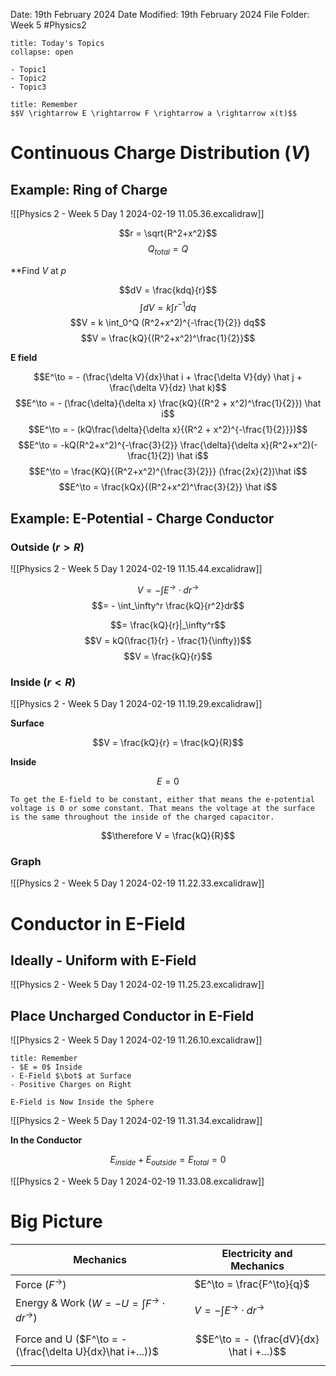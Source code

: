 Date: 19th February 2024
Date Modified: 19th February 2024
File Folder: Week 5
#Physics2

```ad-abstract
title: Today's Topics
collapse: open

- Topic1
- Topic2
- Topic3

```

```ad-note
title: Remember
$$V \rightarrow E \rightarrow F \rightarrow a \rightarrow x(t)$$
```

# Continuous Charge Distribution ($V$)

## Example: Ring of Charge

![[Physics 2 - Week 5 Day 1 2024-02-19 11.05.36.excalidraw]]

$$r = \sqrt{R^2+x^2}$$
$$Q_{total} = Q$$

**Find $V$ at $p$

$$dV = \frac{kdq}{r}$$
$$\int dV = k \int r^{-1} dq$$
$$V = k \int_0^Q (R^2+x^2)^{-\frac{1}{2}} dq$$
$$V = \frac{kQ}{(R^2+x^2)^\frac{1}{2}}$$

**E field**

$$E^\to = - (\frac{\delta V}{dx}\hat i + \frac{\delta V}{dy} \hat j + \frac{\delta V}{dz} \hat k)$$
$$E^\to = - (\frac{\delta}{\delta x} \frac{kQ}{(R^2 + x^2)^\frac{1}{2}}) \hat i$$
$$E^\to = - (kQ\frac{\delta}{\delta x}{(R^2 + x^2)^{-\frac{1}{2}}})$$
$$E^\to = -kQ(R^2+x^2)^{-\frac{3}{2}} \frac{\delta}{\delta x}(R^2+x^2)(-\frac{1}{2}) \hat i$$
$$E^\to = \frac{KQ}{(R^2+x^2)^{\frac{3}{2}}} (\frac{2x}{2})\hat i$$
$$E^\to = \frac{kQx}{(R^2+x^2)^\frac{3}{2}} \hat i$$

## Example: E-Potential - Charge Conductor

### Outside ($r > R$)

![[Physics 2 - Week 5 Day 1 2024-02-19 11.15.44.excalidraw]]

$$V = -\int E^\to \cdot dr^\to$$
$$= - \int_\infty^r \frac{kQ}{r^2}dr$$

$$= \frac{kQ}{r}|_\infty^r$$
$$V = kQ(\frac{1}{r} - \frac{1}{\infty})$$
$$V = \frac{kQ}{r}$$

### Inside ($r < R$)

![[Physics 2 - Week 5 Day 1 2024-02-19 11.19.29.excalidraw]]

**Surface**

$$V = \frac{kQ}{r} = \frac{kQ}{R}$$

**Inside**

$$E = 0$$

```ad-important
To get the E-field to be constant, either that means the e-potential voltage is 0 or some constant. That means the voltage at the surface is the same throughout the inside of the charged capacitor.
```

$$\therefore V = \frac{kQ}{R}$$

### Graph

![[Physics 2 - Week 5 Day 1 2024-02-19 11.22.33.excalidraw]]

# Conductor in E-Field

## Ideally - Uniform with E-Field

![[Physics 2 - Week 5 Day 1 2024-02-19 11.25.23.excalidraw]]

## Place Uncharged Conductor in E-Field

![[Physics 2 - Week 5 Day 1 2024-02-19 11.26.10.excalidraw]]

```ad-note
title: Remember
- $E = 0$ Inside
- E-Field $\bot$ at Surface
- Positive Charges on Right

```

```ad-warning
E-Field is Now Inside the Sphere

```

![[Physics 2 - Week 5 Day 1 2024-02-19 11.31.34.excalidraw]]

**In the Conductor**

$$E_{inside} + E_{outside} = E_{total} = 0$$

![[Physics 2 - Week 5 Day 1 2024-02-19 11.33.08.excalidraw]]

# Big Picture

| Mechanics       | Electricity and Mechanics |
| --------------- | ------------------------- |
| Force ($F^\to$) | $E^\to = \frac{F^\to}{q}$ |
| Energy & Work ($W = -U = \int F^\to \cdot dr^\to$)   | $V = - \int E^\to \cdot dr^\to$                           |
| Force and U ($F^\to = - (\frac{\delta U}{dx}\hat i+...))$                | $$E^\to = - (\frac{dV}{dx} \hat i +...)$$                          |
